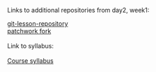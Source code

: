 Links to additional repositories from day2, week1:

[git-lesson-repository](https://github.com/Gascoine56/git-lesson-repository)
<br>
[patchwork fork](https://github.com/Gascoine56/patchwork)
<br>
<br>
Link to syllabus:
<br>
<br>
[Course syllabus](https://github.com/green-fox-academy/prg-spears-syllabus)
